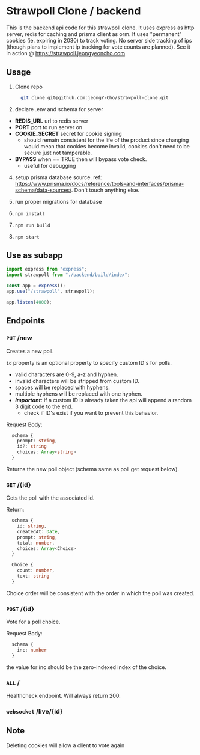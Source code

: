 # Strawpoll Clone / backend

This is the backend api code for this strawpoll clone. 
It uses express as http server, redis for caching and prisma client as orm. 
It uses "permanent" cookies (ie. expiring in 2030) to track voting. 
No server side tracking of ips (though plans to implement ip tracking for vote counts are planned).
See it in action @ https://strawpoll.jeongyeoncho.com

## Usage

1. Clone repo

   ```bash
     git clone git@github.com:jeongY-Cho/strawpoll-clone.git
   ```

2. declare .env and schema for server

- **REDIS_URL** url to redis server
- **PORT** port to run server on
- **COOKIE_SECRET** secret for cookie signing
  - should remain consistent for the life of the product since changing would mean that cookies become invalid, cookies don't need to be secure just not tamperable.
- **BYPASS** when == TRUE then will bypass vote check.
  - useful for debugging

4. setup prisma database source. ref: https://www.prisma.io/docs/reference/tools-and-interfaces/prisma-schema/data-sources/. Don't touch anything else.

5. run proper migrations for database

6. `npm install`

7. `npm run build`

8. `npm start`

## Use as subapp

```typescript
import express from "express";
import strawpoll from "./backend/build/index";

const app = express();
app.use("/strawpoll", strawpoll);

app.listen(4000);
```

## Endpoints

### `PUT` /new

Creates a new poll.

`id` property is an optional property to specify custom ID's for polls.
   - valid characters are 0-9, a-z and hyphen.
   - invalid characters will be stripped from custom ID.
   - spaces will be replaced with hyphens.
   - multiple hyphens will be replaced with one hyphen.
   - __*Important:*__ if a custom ID is already taken the api will append a random 3 digit code to the end.
      - check if ID's exist if you want to prevent this behavior. 

Request Body:

```typescript
  schema {
    prompt: string,
    id?: string
    choices: Array<string>
  }
```

Returns the new poll object (schema same as poll get request below).

### `GET` /{id}

Gets the poll with the associated id.

Return:

```typescript
  schema {
    id: string,
    createdAt: Date,
    prompt: string,
    total: number,
    choices: Array<Choice>
  }

  Choice {
    count: number,
    text: string
  }
```

Choice order will be consistent with the order in which the poll was created.

### `POST` /{id}

Vote for a poll choice.

Request Body:

```typescript
  schema {
    inc: number
  }
```

the value for inc should be the zero-indexed index of the choice.

### `ALL` /

Healthcheck endpoint. Will always return 200.

### `websocket` /live/{id}

## Note

Deleting cookies will allow a client to vote again
